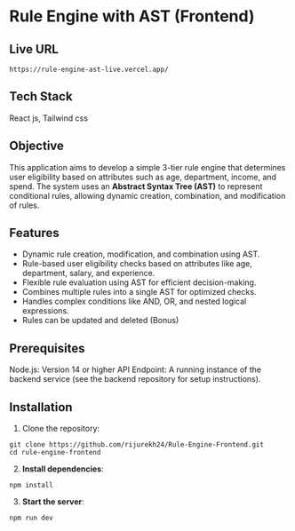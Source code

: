 # Rule Engine with AST (Frontend)

## Live URL
```https://rule-engine-ast-live.vercel.app/```

## Tech Stack
React js, Tailwind css

## Objective
This application aims to develop a simple 3-tier rule engine that determines user eligibility based on
attributes such as age, department, income, and spend. The system uses an **Abstract Syntax Tree (AST)** to
represent conditional rules, allowing dynamic creation, combination, and modification of rules.

## Features
- Dynamic rule creation, modification, and combination using AST.
- Rule-based user eligibility checks based on attributes like age, department, salary, and experience.
- Flexible rule evaluation using AST for efficient decision-making.
- Combines multiple rules into a single AST for optimized checks.
- Handles complex conditions like AND, OR, and nested logical expressions.
- Rules can be updated and deleted (Bonus)

## Prerequisites
Node.js: Version 14 or higher
API Endpoint: A running instance of the backend service (see the backend repository for setup instructions).

## Installation
1. Clone the repository:
 ```
 git clone https://github.com/rijurekh24/Rule-Engine-Frontend.git
 cd rule-engine-frontend
 ```
2. **Install dependencies**:
 ```
 npm install
 ```
3. **Start the server**:
 ```
 npm run dev
 ```
